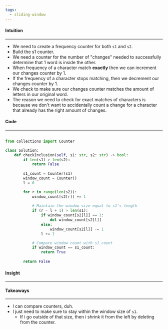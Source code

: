 ```yaml
---
tags:
  - sliding-window
---
```


#### Intuition
---
- We need to create a frequency counter for both `s1` and `s2`.
- Build the s1 counter.
- We need a counter for the number of "changes" needed to successfully determine that 1 word is inside the other.
- When frequency of a character match **exactly** then we can increment our changes counter by 1.
- If the frequency of a character stops matching, then we decrement our changes counter by 1.
- We check to make sure our changes counter matches the amount of letters in our original word.
- The reason we need to check for exact matches of characters is because we don't want to accidentally count a change for a character that already has the right amount of changes.

#### Code
---

```python

from collections import Counter

class Solution:
    def checkInclusion(self, s1: str, s2: str) -> bool:
        if len(s1) > len(s2):
            return False
        
        s1_count = Counter(s1)
        window_count = Counter()
        l = 0

        for r in range(len(s2)):
            window_count[s2[r]] += 1
            
            # Maintain the window size equal to s1's length
            if (r - l + 1) > len(s1):
                if window_count[s2[l]] == 1:
                    del window_count[s2[l]]
                else:
                    window_count[s2[l]] -= 1
                l += 1

            # Compare window count with s1_count
            if window_count == s1_count:
                return True
        
        return False
```

#### Insight
---


#### Takeaways
---
- I can compare counters, duh. 
- I just need to make sure to stay within the window size of `s1`.
	- If i go outside of that size, then i shrink it from the left by deleting from the counter.